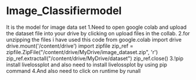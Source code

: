 # Image_Classifiermodel
It is the model for image data set 
1.Need to open google colab and upload the dataset file into your drive by clicking on upload files in the collab.
2.for unzipping the files i have used this code
from google.colab import drive
drive.mount('/content/drive')
import zipfile
zip_ref = zipfile.ZipFile("/content/drive/MyDrive/image_dataset.zip", 'r')
zip_ref.extractall("/content/drive/MyDrive/dataset")
zip_ref.close()
3.!pip install livelossplot
and also need to install livelossplot by using pip command
4.And also need to  click on runtime by runall

